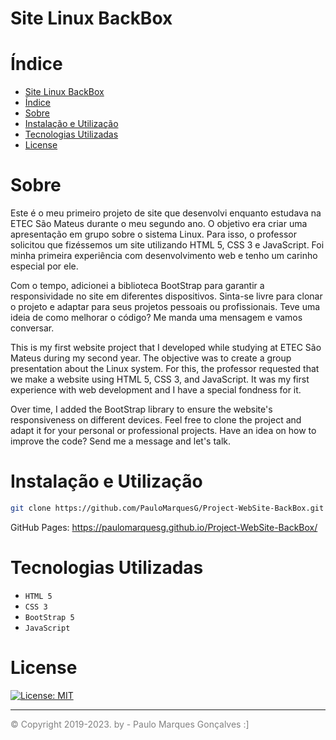# Site Linux BackBox

# Índice
- [Site Linux BackBox](#site-linux-backbox)
- [Índice](#índice)
- [Sobre](#sobre)
- [Instalação e Utilização](#instalação-e-utilização)
- [Tecnologias Utilizadas](#tecnologias-utilizadas)
- [License](#license)

# Sobre

Este é o meu primeiro projeto de site que desenvolvi enquanto estudava na ETEC São Mateus durante o meu segundo ano. O objetivo era criar uma apresentação em grupo sobre o sistema Linux. Para isso, o professor solicitou que fizéssemos um site utilizando HTML 5, CSS 3 e JavaScript. Foi minha primeira experiência com desenvolvimento web e tenho um carinho especial por ele.

Com o tempo, adicionei a biblioteca BootStrap para garantir a responsividade no site em diferentes dispositivos. Sinta-se livre para clonar o projeto e adaptar
para seus projetos pessoais ou profissionais.
Teve uma ideia de como melhorar o código? Me manda uma mensagem e vamos conversar.

This is my first website project that I developed while studying at ETEC São Mateus during my second year. The objective was to create a group presentation about the Linux system. For this, the professor requested that we make a website using HTML 5, CSS 3, and JavaScript. It was my first experience with web development and I have a special fondness for it.

Over time, I added the BootStrap library to ensure the website's responsiveness on different devices. Feel free to clone the project and adapt it for your personal or professional projects. Have an idea on how to improve the code? Send me a message and let's talk.

# Instalação e Utilização

```bash
git clone https://github.com/PauloMarquesG/Project-WebSite-BackBox.git
```

GitHub Pages: https://paulomarquesg.github.io/Project-WebSite-BackBox/

# Tecnologias Utilizadas
- `HTML 5`
- `CSS 3`
- `BootStrap 5`
- `JavaScript`

# License

[![License: MIT](https://img.shields.io/badge/License-MIT-yellow.svg)](https://opensource.org/licenses/MIT)

<hr>

<a href="https://github.com/PauloMarquesG" style="color:gray;text-decoration:none;">&copy; Copyright 2019-2023. by - Paulo Marques Gonçalves :]</a>